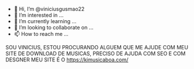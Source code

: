 - 👋 Hi, I’m @viniciusgusmao22
- 👀 I’m interested in ...
- 🌱 I’m currently learning ...
- 💞️ I’m looking to collaborate on ...
- 📫 How to reach me ...

<!---
viniciusgusmao22/viniciusgusmao22 is a ✨ special ✨ repository because its `README.md` (this file) appears on your GitHub profile.
You can click the Preview link to take a look at your changes.
--->
SOU VINICIUS, ESTOU PROCURANDO ALGUEM QUE ME AJUDE COM MEU SITE DE DOWNLOAD DE MUSICAS, PRECISO DE AJUDA COM SEO E COM DESGNER MEU SITE É O https://kimusicaboa.com/
